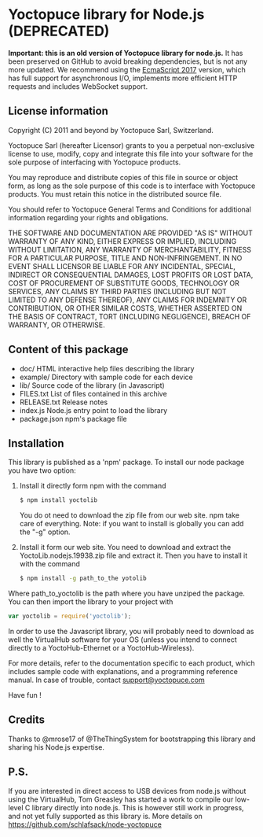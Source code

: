Yoctopuce library for Node.js (DEPRECATED)
==========================================

**Important: this is an old version of Yoctopuce library for node.js.**
It has been preserved on GitHub to avoid breaking dependencies, but is not any more updated.
We recommend using the [EcmaScript 2017](https://github.com/yoctopuce/yoctolib_es2017) version, 
which has full support for asynchronous I/O, implements more efficient HTTP requests and
includes WebSocket support.

## License information

Copyright (C) 2011 and beyond by Yoctopuce Sarl, Switzerland.

Yoctopuce Sarl (hereafter Licensor) grants to you a perpetual
non-exclusive license to use, modify, copy and integrate this
file into your software for the sole purpose of interfacing
with Yoctopuce products.

You may reproduce and distribute copies of this file in
source or object form, as long as the sole purpose of this
code is to interface with Yoctopuce products. You must retain
this notice in the distributed source file.

You should refer to Yoctopuce General Terms and Conditions
for additional information regarding your rights and
obligations.

THE SOFTWARE AND DOCUMENTATION ARE PROVIDED "AS IS" WITHOUT
WARRANTY OF ANY KIND, EITHER EXPRESS OR IMPLIED, INCLUDING
WITHOUT LIMITATION, ANY WARRANTY OF MERCHANTABILITY, FITNESS
FOR A PARTICULAR PURPOSE, TITLE AND NON-INFRINGEMENT. IN NO
EVENT SHALL LICENSOR BE LIABLE FOR ANY INCIDENTAL, SPECIAL,
INDIRECT OR CONSEQUENTIAL DAMAGES, LOST PROFITS OR LOST DATA,
COST OF PROCUREMENT OF SUBSTITUTE GOODS, TECHNOLOGY OR
SERVICES, ANY CLAIMS BY THIRD PARTIES (INCLUDING BUT NOT
LIMITED TO ANY DEFENSE THEREOF), ANY CLAIMS FOR INDEMNITY OR
CONTRIBUTION, OR OTHER SIMILAR COSTS, WHETHER ASSERTED ON THE
BASIS OF CONTRACT, TORT (INCLUDING NEGLIGENCE), BREACH OF
WARRANTY, OR OTHERWISE.

## Content of this package

* doc/                 HTML interactive help files describing the library
* example/             Directory with sample code for each device
* lib/                 Source code of the library (in Javascript)
* FILES.txt            List of files contained in this archive
* RELEASE.txt          Release notes
* index.js             Node.js entry point to load the library
* package.json         npm's package file

## Installation


This library is published as a 'npm' package. To install our node package you
have two option:

1. Install it directly form npm with the command
 	```bash
	$ npm install yoctolib
	```

    You do ot need to download the zip file from our web site. npm take care of
   everything. Note: if you want to install is globally you can add the "-g"
   option.

2. Install it form our web site. You need to download and extract the
   	YoctoLib.nodejs.19938.zip file and extract it. Then you have to install
   	it with the command
    ```bash
	$ npm install -g path_to_the yotolib
	```


Where path_to_yoctolib is the path where you have unziped the package. You can
then import the library to your project with
```js
var yoctolib = require('yoctolib');
```

In order to use the Javascript library, you will probably need to download
as well the VirtualHub software for your OS (unless you intend to connect
directly to a YoctoHub-Ethernet or a YoctoHub-Wireless).

For more details, refer to the documentation specific to each product, which
includes sample code with explanations, and a programming reference manual.
In case of trouble, contact support@yoctopuce.com

Have fun !

## Credits


Thanks to @mrose17 of @TheThingSystem for bootstrapping this library
and sharing his Node.js expertise.

## P.S.

If you are interested in direct access to USB devices from node.js
without using the VirtualHub, Tom Greasley has started a work to
compile our low-level C library directly into node.js. This is however
still work in progress, and not yet fully supported as this library
is. More details on https://github.com/schlafsack/node-yoctopuce
